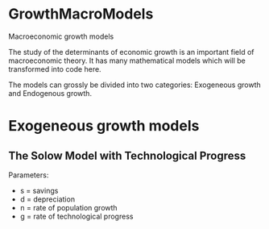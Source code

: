 # GrowthMacroModels
Macroeconomic growth models

The study of the determinants of economic growth is an important field of macroeconomic theory. It has many mathematical models 
which will be transformed into code here.

The models can grossly be divided into two categories: Exogeneous growth and Endogenous growth.

# Exogeneous growth models

## The Solow Model with Technological Progress

Parameters: 

* s = savings
* d = depreciation
* n = rate of population growth
* g = rate of technological progress

